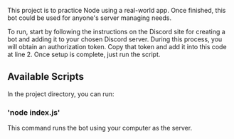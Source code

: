 This project is to practice Node using a real-world app.  Once finished, this bot could be used for anyone's server managing needs.

To run, start by following the instructions on the Discord site for creating a bot and adding it to your chosen Discord server.  During this process, you will obtain an authorization token.  Copy that token and add it into this code at line 2.  Once setup is complete, just run the script.

## Available Scripts

In the project directory, you can run:
### 'node index.js'

This command runs the bot using your computer as the server.
